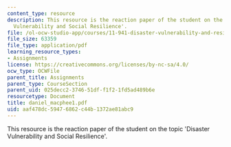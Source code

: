 ```yaml
---
content_type: resource
description: This resource is the reaction paper of the student on the topic 'Disaster
  Vulnerability and Social Resilience'.
file: /ol-ocw-studio-app/courses/11-941-disaster-vulnerability-and-resilience-spring-2005/aaf478dc59476862c44b1372ae81abc9_daniel_macphee1.pdf
file_size: 63359
file_type: application/pdf
learning_resource_types:
- Assignments
license: https://creativecommons.org/licenses/by-nc-sa/4.0/
ocw_type: OCWFile
parent_title: Assignments
parent_type: CourseSection
parent_uid: 025decc2-3746-51df-f1f2-1fd5ad489b6e
resourcetype: Document
title: daniel_macphee1.pdf
uid: aaf478dc-5947-6862-c44b-1372ae81abc9
---
```

This resource is the reaction paper of the student on the topic 'Disaster Vulnerability and Social Resilience'.